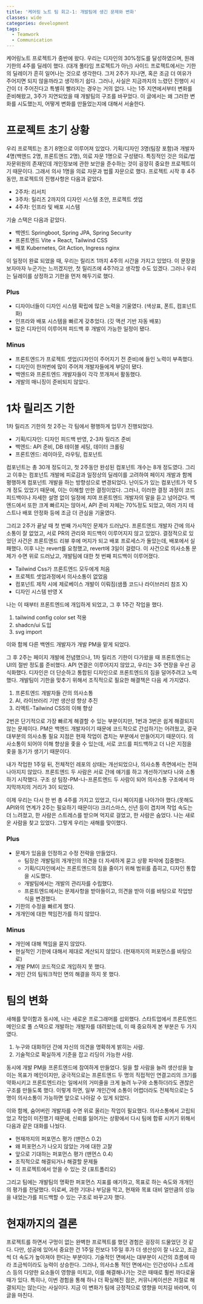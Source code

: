 ```yaml
---
title: '케어링 노트 팀 회고-1: 개발팀에 생긴 문제와 변화'
classes: wide
categories: development
tags:
  - Teamwork
  - Communication
---
```


케어링노트 프로젝트가 중반에 왔다. 우리는 디자인의 30%정도를 달성하였으며, 원래 기한의 4주를 딜레이 했다.
(대개 풀타임 프로젝트가 아닌) 사이드 프로젝트에서는 기한의 딜레이가 흔히 일어나는 것으로 생각한다. 그저 2주가 지나면, 혹은 조금 더 여유가 주어지면 되지 않을까라고 생각하기 쉽다.
그러나, 사실은 지금까지의 느렸던 진행이 시간이 더 주어진다고 특별히 빨라지는 경우는 거의 없다. 나는 1주 지연에서부터 변화를 준비해왔고, 3주가 지연되었을 때 개발팀의 구조를 바꾸었다.
이 글에서는 왜 그러한 변화를 시도했는지, 어떻게 변화를 만들었는지에 대해서 서술한다.

# 프로젝트 초기 상황

우리 프로젝트는 초기 8명으로 이루어져 있었다. 기획/디자인 3명(팀장 포함)과 개발자 4명(백엔드 2명, 프론트엔드 2명), 의료 자문 1명으로 구성됐다. 특징적인 것은 의료/법 자문위원의 존재인데 개인정보에 관한 보안을 준수하는 것이 굉장히 중요한 프로젝트이기 때문이다. 그래서 의사 1명을 의료 자문과 법률 자문으로 했다.
프로젝트 시작 후 4주 동안, 프로젝트의 진행사항은 다음과 같았다.

- 2주차: 리서치
- 3주차: 릴리즈 2까지의 디자인 시스템 초안, 프로젝트 셋업
- 4주차: 인프라 및 배포 시스템

기술 스택은 다음과 같았다.

- 백엔드 Springboot, Spring JPA, Spring Security
- 프론트엔드 Vite + React, Tailwind CSS
- 배포 Kubernetes, Git Action, Ingress nginx
  
이 일정이 완료 되었을 때, 우리는 릴리즈 1까지 4주의 시간을 가지고 있었다. 이 문장을 보자마자 누군가는 느끼겠지만, 첫 릴리즈에 4주?라고 생각할 수도 있겠다.
그러나 우리는 딜레이를 상정하고 기한을 먼저 해두기로 했다.

### Plus

- 디자이너들이 디자인 시스템 확립에 많은 노력을 기울였다. (색상표, 폰트, 컴포넌트화)
- 인프라와 배포 시스템을 빠르게 갖추었다. (깃 액션 기반 자동 배포)
- 많은 디자인이 이루어져 피드백 후 개발이 가능한 일정이 됐다.

### Minus

- 프론트엔드가 프로젝트 셋업(디자인이 주어지기 전 준비)에 들인 노력이 부족했다.
- 디자인이 한꺼번에 많이 주어져 개발자들에게 부담이 됐다.
- 백엔드와 프론트엔드 개발자들이 각각 쪼개져서 활동했다.
- 개발의 매니징이 준비되지 않았다.

# 1차 릴리즈 기한

1차 릴리즈 기한의 첫 2주는 각 팀에서 평행하게 업무가 진행되었다.

- 기획/디자인: 디자인 피드백 반영, 2-3차 릴리즈 준비
- 백엔드: API 준비, DB 테이블 세팅, 데이터 크롤링
- 프론트엔드: 레이아웃, 라우팅, 컴포넌트

컴포넌트는 총 30개 정도이고, 첫 2주동안 완성된 컴포넌트 개수는 8개 정도였다. 그리고 이후는 컴포넌트 개발에 피로감과 일정상의 딜레이를 고려하여 페이지 개발과 함께 평행하게 컴포넌트 개발을 하는 방향성으로 변경되었다.
난이도가 있는 컴포넌트가 약 5개 정도 있었기 때문에, 이는 이해할 만한 결정이었다. 그러나, 이러한 결정 과정이 코드 피드백이나 자세한 설명 없이 일정에 치여 프론트엔드 개발자의 말을 듣고 넘어갔다.
백엔드에서 또한 크게 빠르지는 않아서, API 준비 자체는 70%정도 되었고, 여러 가지 테스트나 배포 안정화 등에 조금 더 관심을 기울였다.

그리고 2주가 끝날 때 첫 번째 가시적인 문제가 드러났다. 프론트엔드 개발자 간에 의사소통이 잘 없었고, 서로 PR의 관리와 피드백이 이루어지지 않고 있었다. 결정적으로 있었던 사건은 프론트엔드 리뷰 후에 머지가 되고 배포 프로세스가 돌았는데, 배포에서 실패했다.
이후 나는 revert를 요청했고, revert에 3일이 걸렸다.
이 사건으로 의사소통 문제가 수면 위로 드러났고, 개발팀에 대한 첫 번째 피드백이 이루어졌다.

- Tailwind Css가 프론트엔드 모두에게 처음
- 프로젝트 셋업과정에서 의사소통이 없었음
- 컴포넌트 제작 시에 제로베이스 개발이 이뤄짐(샘플 코드나 라이브러리 참조 X)
- 디자인 시스템 반영 X

나는 이 때부터 프론트엔드에 개입하게 되었고, 그 후 1주간 작업을 했다.

1. tailwind config color set 적용
2. shadcn/ui 도입
3. svg import

이와 함께 다른 백엔드 개발자가 개발 PM을 맡게 되었다.

그 후 2주는 페이지 개발에 전념했으나, 1차 릴리즈 기한이 다가왔을 때 프론트엔드는 UI의 절반 정도를 준비했다. API 연결은 이루어지지 않았고, 우리는 3주 연장을 우선 공식화했다. 디자인은 더 단순하고 통합된 디자인으로 프론트엔드의 짐을 덜어주려고 노력했다. 개발팀이 기한을 맞추기 위해서 조직적으로 필요한 해결책은 다음 세 가지였다.

1. 프론트엔드 개발자들 간의 의사소통
2. AI, 라이브러리 기반 생산성 향상 추진
3. 리액트-Tailwind CSS의 이해 향상

2번은 단기적으로 가장 빠르게 해결할 수 있는 부분이지만, 1번과 3번은 쉽게 해결되지 않는 문제이다. PM은 백엔드 개발자이기 때문에 코드적으로 간섭하기는 어려웠고, 결국 대부분의 의사소통 필요 지점은 현재 작업이 겹치는 부분에서 만들어지기 때문이다. 의사소통이 되어야 이해 향상을 좇을 수 있는데, 서로 코드를 피드백하고 더 나은 지점을 좇을 동기가 생기기 때문이다.

내가 작업한 1주일 뒤, 전체적인 레포의 상태는 개선되었으나, 의사소통 측면에서는 전혀 나아지지 않았다. 프론트엔드 두 사람은 서로 간에 얘기를 하고 개선하기보다 나와 소통하기 시작했다. 구조 상 팀장-PM-나-프론트엔드 두 사람이 되어 의사소통 구조에서 마지막까지의 거리가 3이 되었다.

이제 우리는 다시 한 번 총 4주를 가지고 있었고, 다시 페이지를 나아가야 했다.(못해도 API와의 연계가 2주는 필요하기 때문이다) 크리스마스, 신년 등이 겹치며 작업 속도는 더 느려졌고, 한 사람은 스트레스를 받으며 억지로 걸었고, 한 사람은 숨었다. 나는 새로운 사람을 찾고 있었다. 그렇게 우리는 새해를 맞이했다.

### Plus

- 문제가 있음을 인정하고 수정 전략을 만들었다.
  - 팀장은 개발팀의 개개인의 의견을 더 자세하게 묻고 상황 파악에 집중했다.
  - 기획/디자인에서는 프론트엔드의 짐을 줄이기 위해 범위를 좁히고, 디자인 통합을 시도했다.
  - 개발팀에서는 개발의 관리자를 수립했다.
  - 프론트엔드에서는 문제사항을 받아들이고, 의견을 받아 이를 바탕으로 작업방식을 변경했다.
- 기한의 수정을 빠르게 했다.
- 개개인에 대한 책임전가를 하지 않았다.

### Minus

- 개인에 대해 책임을 묻지 않았다.
- 현실적인 기한에 대해서 제대로 계산되지 않았다. (현재까지의 퍼포먼스를 바탕으로)
- 개발 PM이 코드적으로 개입하지 못 했다.
- 개인 간의 팀워크적인 면의 해결을 하지 못 했다.

# 팀의 변화

새해를 맞이함과 동시에, 나는 새로운 프로그래머를 섭외했다. 스타트업에서 프론트엔드 메인으로 풀 스택으로 개발하는 개발자를 데려왔는데, 이 때 중요하게 본 부분은 두 가지였다.

1. 누구와 대화하던 간에 자신의 의견을 명확하게 밝히는 사람.
2. 기술적으로 확실하게 기준을 잡고 리딩이 가능한 사람.

동시에 개발 PM을 프론트엔드에 참여하게 만들었다. 일을 할 사람을 늘려 생산성을 높이는 목표가 메인이지만, 궁극적으로는 프론트엔드 두 명의 직접적인 연결고리의 크기를 약화시키고 프론트엔드라는 일에서의 거미줄을 크게 늘려 누구와 소통하더라도 괜찮은 구조를 만들도록 했다. 이렇게 하면, 일부 개인간에 소통이 어렵더라도 전체적으로는 5명이 의사소통이 가능하면 앞으로 나아갈 수 있게 되었다.

이와 함께, 숨어버린 개발자를 수면 위로 올리는 작업이 필요했다. 의사소통에서 고립되었고 작업이 미진했기 때문에, 신뢰를 잃어가는 상황에서 다시 팀에 합류 시키기 위해서 다음과 같은 대화를 나눴다.

- 현재까지의 퍼포먼스 평가 (맨먼스 0.2)
- 왜 퍼포먼스가 나오지 않았는 가에 대한 고찰
- 앞으로 기대하는 퍼포먼스 평가 (맨먼스 0.4)
- 조직적으로 해결되거나 해결할 문제들
- 이 프로젝트에서 얻을 수 있는 것 (포트폴리오)

그리고 팀에는 개발팀의 명확한 퍼포먼스 지표를 얘기하고, 목표로 하는 속도와 개개인의 평가를 전달했다. 이로써, 과한 기대나 부담을 막고, 현재와 목표 대비 얼만큼의 성능을 내었는가를 피드백할 수 있는 구조로 바꾸고자 했다.

# 현재까지의 결론

프로젝트를 하면서 구멍이 없는 완벽한 프로젝트를 했던 경험은 굉장히 드물었던 것 같다. 다만, 성공에 있어서 중요한 건 1주일 전보다 1주일 후가 더 생산성이 잘 나오고, 조금씩 더 속도가 높아져야 한다는 부분이다. 기술적인 면에서는 대부분이 시간의 흐름에 따라 조금씩이라도 능력이 상승한다. 그러나, 의사소통 적인 면에서는 인간성이나 스트레스 등의 다양한 요소들이 영향을 미치고, 이를 해결해나가는 것은 때때로 훨씬 까다로울 때가 있다. 특히나, 이번 경험을 통해 하나 더 확실해진 점은, 커뮤니케이션은 저절로 해결되지는 않는다는 사실이다. 지금 이 변화가 팀에 긍정적으로 영향을 미치길 바라며, 이 글을 마친다.
